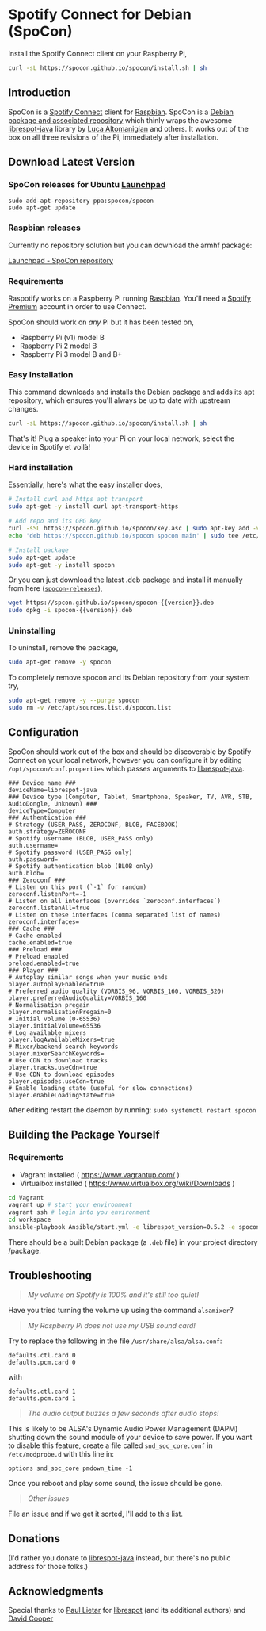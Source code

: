 # Spotify Connect for Debian (SpoCon)

Install the Spotify Connect client on your Raspberry Pi,

```bash
curl -sL https://spocon.github.io/spocon/install.sh | sh
```

## Introduction

SpoCon is a [Spotify Connect](https://www.spotify.com/connect/) client for
[Raspbian](https://www.raspberrypi.org/downloads/raspbian/). SpoCon is a
[Debian package and associated repository](https://en.wikipedia.org/wiki/Deb_\(file_format\))
which thinly wraps the awesome
[librespot-java](https://github.com/librespot-org/librespot-java) library by
[Luca Altomanigian](https://github.com/devgianlu) and others. It works out of the box on
all three revisions of the Pi, immediately after installation.

## Download Latest Version

### SpoCon releases for Ubuntu [Launchpad](https://launchpad.net/~spocon/+archive/ubuntu/spocon)
```
sudo add-apt-repository ppa:spocon/spocon
sudo apt-get update
```

### Raspbian releases 
Currently no repository solution but you can download the armhf package:

[Launchpad - SpoCon repository](https://launchpad.net/~spocon/+archive/ubuntu/spocon)

### Requirements

Raspotify works on a Raspberry Pi running [Raspbian](https://www.raspberrypi.org/downloads/raspbian/).
You'll need a [Spotify Premium](https://www.spotify.com/premium/) account in order
to use Connect.

SpoCon should work on _any_ Pi but it has been tested on,

* Raspberry Pi (v1) model B
* Raspberry Pi 2 model B
* Raspberry Pi 3 model B and B+

### Easy Installation

This command downloads and installs the Debian package and adds its apt repository,
which ensures you'll always be up to date with upstream changes.

```bash
curl -sL https://spocon.github.io/spocon/install.sh | sh
```

That's it! Plug a speaker into your Pi on your local network, select the device
in Spotify et voilà!

### Hard installation

Essentially, here's what the easy installer does,

```bash
# Install curl and https apt transport
sudo apt-get -y install curl apt-transport-https

# Add repo and its GPG key
curl -sSL https://spocon.github.io/spocon/key.asc | sudo apt-key add -v -
echo 'deb https://spocon.github.io/spocon spocon main' | sudo tee /etc/apt/sources.list.d/spocon.list

# Install package
sudo apt-get update
sudo apt-get -y install spocon
```

Or you can just download the latest .deb package and install it manually from
here ([`spocon-releases`](https://github.com/spocon/spocon/releases)),

```bash
wget https://spcon.github.io/spocon/spocon-{{version}}.deb
sudo dpkg -i spocon-{{version}}.deb
```

### Uninstalling

To uninstall, remove the package,

```bash
sudo apt-get remove -y spocon
```

To completely remove spocon and its Debian repository from your system try,
```bash
sudo apt-get remove -y --purge spocon
sudo rm -v /etc/apt/sources.list.d/spocon.list
```

## Configuration


SpoCon should work out of the box and should be discoverable by Spotify Connect on
your local network, however you can configure it by editing `/opt/spocon/conf.properties`
which passes arguments to [librespot-java](https://github.com/librespot-org/librespot-java).

```
### Device name ###
deviceName=librespot-java
### Device type (Computer, Tablet, Smartphone, Speaker, TV, AVR, STB, AudioDongle, Unknown) ###
deviceType=Computer
### Authentication ###
# Strategy (USER_PASS, ZEROCONF, BLOB, FACEBOOK)
auth.strategy=ZEROCONF
# Spotify username (BLOB, USER_PASS only)
auth.username=
# Spotify password (USER_PASS only)
auth.password=
# Spotify authentication blob (BLOB only)
auth.blob=
### Zeroconf ###
# Listen on this port (`-1` for random)
zeroconf.listenPort=-1
# Listen on all interfaces (overrides `zeroconf.interfaces`)
zeroconf.listenAll=true
# Listen on these interfaces (comma separated list of names)
zeroconf.interfaces=
### Cache ###
# Cache enabled
cache.enabled=true
### Preload ###
# Preload enabled
preload.enabled=true
### Player ###
# Autoplay similar songs when your music ends
player.autoplayEnabled=true
# Preferred audio quality (VORBIS_96, VORBIS_160, VORBIS_320)
player.preferredAudioQuality=VORBIS_160
# Normalisation pregain
player.normalisationPregain=0
# Initial volume (0-65536)
player.initialVolume=65536
# Log available mixers
player.logAvailableMixers=true
# Mixer/backend search keywords
player.mixerSearchKeywords=
# Use CDN to download tracks
player.tracks.useCdn=true
# Use CDN to download episodes
player.episodes.useCdn=true
# Enable loading state (useful for slow connections)
player.enableLoadingState=true
```

After editing restart the daemon by running: `sudo systemctl restart spocon`

## Building the Package Yourself

### Requirements

- Vagrant installed ( https://www.vagrantup.com/ )
- Virtualbox installed ( https://www.virtualbox.org/wiki/Downloads )


```bash
cd Vagrant
vagrant up # start your environment
vagrant ssh # login into you environment
cd workspace
ansible-playbook Ansible/start.yml -e librespot_version=0.5.2 -e spocon_version=0.14.0
```

There should be a built Debian package (a `.deb` file) in your project directory /package.


## Troubleshooting

> *My volume on Spotify is 100% and it's still too quiet!*

Have you tried turning the volume up using the command `alsamixer`?

> *My Raspberry Pi does not use my USB sound card!*

Try to replace the following in the file `/usr/share/alsa/alsa.conf`:

```
defaults.ctl.card 0
defaults.pcm.card 0
```
with
```
defaults.ctl.card 1
defaults.pcm.card 1
```
> *The audio output buzzes a few seconds after audio stops!*

This is likely to be ALSA's Dynamic Audio Power Management (DAPM) shutting down
the sound module of your device to save power. If you want to disable this feature,
create a file called `snd_soc_core.conf` in `/etc/modprobe.d` with this line in:
```
options snd_soc_core pmdown_time -1
```
Once you reboot and play some sound, the issue should be gone.

> *Other issues*

File an issue and if we get it sorted, I'll add to this list.

## Donations

(I'd rather you donate to [librespot-java](https://github.com/librespot-org/librespot-java)
instead, but there's no public address for those folks.)

## Acknowledgments

Special thanks to [Paul Lietar](https://github.com/plietar) for
[librespot](https://github.com/librespot-org/librespot) (and its additional authors) and [David Cooper](https://github.com/dtcooper)


